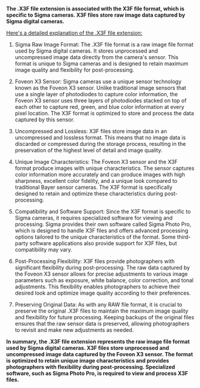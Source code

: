 **The .X3F file extension is associated with the X3F file format, which is specific to Sigma cameras. X3F files store raw image data captured by Sigma digital cameras.**

<ins>Here's a detailed explanation of the .X3F file extension:</ins>

1. Sigma Raw Image Format: The .X3F file format is a raw image file format used by Sigma digital cameras. It stores unprocessed and uncompressed image data directly from the camera's sensor. This format is unique to Sigma cameras and is designed to retain maximum image quality and flexibility for post-processing.

2. Foveon X3 Sensor: Sigma cameras use a unique sensor technology known as the Foveon X3 sensor. Unlike traditional image sensors that use a single layer of photodiodes to capture color information, the Foveon X3 sensor uses three layers of photodiodes stacked on top of each other to capture red, green, and blue color information at every pixel location. The X3F format is optimized to store and process the data captured by this sensor.

3. Uncompressed and Lossless: X3F files store image data in an uncompressed and lossless format. This means that no image data is discarded or compressed during the storage process, resulting in the preservation of the highest level of detail and image quality.

4. Unique Image Characteristics: The Foveon X3 sensor and the X3F format produce images with unique characteristics. The sensor captures color information more accurately and can produce images with high sharpness, excellent color fidelity, and a unique look compared to traditional Bayer sensor cameras. The X3F format is specifically designed to retain and optimize these characteristics during post-processing.

5. Compatibility and Software Support: Since the X3F format is specific to Sigma cameras, it requires specialized software for viewing and processing. Sigma provides their own software called Sigma Photo Pro, which is designed to handle X3F files and offers advanced processing options tailored to the unique characteristics of the format. Some third-party software applications also provide support for X3F files, but compatibility may vary.

6. Post-Processing Flexibility: X3F files provide photographers with significant flexibility during post-processing. The raw data captured by the Foveon X3 sensor allows for precise adjustments to various image parameters such as exposure, white balance, color correction, and tonal adjustments. This flexibility enables photographers to achieve their desired look and optimize image quality according to their preferences.

7. Preserving Original Data: As with any RAW file format, it is crucial to preserve the original .X3F files to maintain the maximum image quality and flexibility for future processing. Keeping backups of the original files ensures that the raw sensor data is preserved, allowing photographers to revisit and make new adjustments as needed.

**In summary, the .X3F file extension represents the raw image file format used by Sigma digital cameras. X3F files store unprocessed and uncompressed image data captured by the Foveon X3 sensor. The format is optimized to retain unique image characteristics and provides photographers with flexibility during post-processing. Specialized software, such as Sigma Photo Pro, is required to view and process X3F files.**
